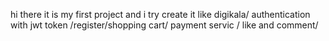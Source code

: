 hi there it is my first  project and i try create it like digikala/
authentication with jwt token /register/shopping cart/
payment servic /
like and comment/
